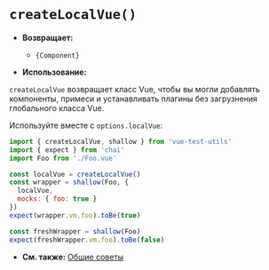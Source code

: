 # `createLocalVue()`

- **Возвращает:**
  - `{Component}`

- **Использование:**

`createLocalVue` возвращает класс Vue, чтобы вы могли добавлять компоненты, примеси и устанавливать плагины без загрузнения глобального класса Vue.

Используйте вместе с `options.localVue`:

```js
import { createLocalVue, shallow } from 'vue-test-utils'
import { expect } from 'chai'
import Foo from './Foo.vue'

const localVue = createLocalVue()
const wrapper = shallow(Foo, {
  localVue,
  mocks: { foo: true }
})
expect(wrapper.vm.foo).toBe(true)

const freshWrapper = shallow(Foo)
expect(freshWrapper.vm.foo).toBe(false)
```

- **См. также:** [Общие советы](../guides/common-tips.md#applying-global-plugins-and-mixins)
